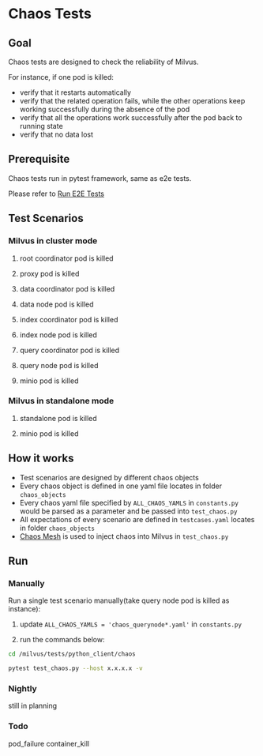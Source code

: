 # Chaos Tests
## Goal
Chaos tests are designed to check the reliability of Milvus.

For instance, if one pod is killed:
   - verify that it restarts automatically 
   - verify that the related operation fails, while the other operations keep working successfully during the absence of the pod
   - verify that all the operations work successfully after the pod back to running state
   - verify that no data lost

## Prerequisite
Chaos tests run in pytest framework, same as e2e tests. 

Please refer to [Run E2E Tests](https://github.com/milvus-io/milvus/blob/master/tests/README.md)

## Test Scenarios
### Milvus in cluster mode
1. root coordinator pod is killed
   
2. proxy pod is killed

3. data coordinator pod is killed

4. data node pod is killed

5. index coordinator pod is killed

6. index node pod is killed

7. query coordinator pod is killed

8. query node pod is killed

9. minio pod is killed

### Milvus in standalone mode
1. standalone pod is killed

2. minio pod is killed

## How it works
- Test scenarios are designed by different chaos objects
- Every chaos object is defined in one yaml file locates in  folder <code>chaos_objects</code>
- Every chaos yaml file specified by <code>ALL_CHAOS_YAMLS</code> in <code>constants.py</code> would be parsed as a parameter and be passed into <code>test_chaos.py</code>
- All expectations of every scenario are defined in <code>testcases.yaml</code> locates in folder <code>chaos_objects</code>
- [Chaos Mesh](https://chaos-mesh.org/) is used to inject chaos into Milvus in <code>test_chaos.py</code>

## Run
### Manually
Run a single test scenario manually(take query node pod is killed as instance):
1. update <code>ALL_CHAOS_YAMLS = 'chaos_querynode*.yaml'</code> in <code>constants.py</code>

2. run the commands below:
```bash
cd /milvus/tests/python_client/chaos

pytest test_chaos.py --host x.x.x.x -v
```

### Nightly 
still in planning 

### Todo
pod_failure
container_kill